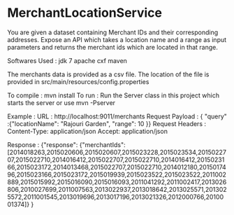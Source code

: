 # MerchantLocationService

You are given a dataset containing Merchant IDs and their corresponding addresses. 
Expose an API which takes a location name and a range as input parameters and returns the merchant ids which are located in that range. 

Softwares Used :
jdk 7
apache cxf
maven

The merchants data is provided as a csv file. The location of the file is provided in src/main/resources/config.properties

To compile : mvn install
To run : Run the Server class in this project which starts the server or use mvn -Pserver


Example :
URL : http://localhost:9011/merchants
Request Payload : { "query" :{"locationName": "Rajouri Garden", "range": 10 }}
Request Headers :
  Content-Type: application/json
  Accept: application/json

Response :
{"response":
  {"merchantIds":[2014018263,2015020606,2015020607,2015023228,2015023534,2015022707,2015022710,2014016412,2015022707,2015022710,2014016412,2015023166,2015023172,2014013468,2015022707,2015022710,2014012180,2015017496,2015023166,2015023172,2015019939,2015023522,2015023522,2011002889,2015015992,2015016090,2015016093,2011041292,2011002417,2013026806,2010027699,2011007563,2013022937,2013018642,2013025571,2013025572,2011001545,2013019696,2013017196,2013021326,2012000766,2010001374]}
}


